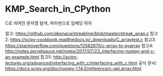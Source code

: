 # KMP_Search_in_CPython
C로 씌여진 문자열 탐색, 파이썬으로 임베딩 하자


참고: https://github.com/abonaca/streakline/blob/master/streak_wrap.c
참고2: https://scipy-cookbook.readthedocs.io/_downloads/C_arraytest.c
참고3: https://stackoverflow.com/questions/12582875/c-array-to-pyarray
참고4: http://notes.secretsauce.net/notes/2017/07/23_interfacing-numpy-and-c-an-example.html
참고5: http://scipy-lectures.org/advanced/interfacing_with_c/interfacing_with_c.html
공식 문서: https://docs.scipy.org/doc/numpy-1.14.0/reference/c-api.array.html
